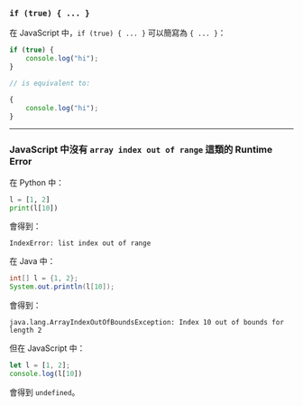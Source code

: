 ### `if (true) { ... }`

在 JavaScript 中，`if (true) { ... }` 可以簡寫為 `{ ... }`：

```JavaScript
if (true) {
    console.log("hi");
}

// is equivalent to:

{
    console.log("hi");
}
```

---

### JavaScript 中沒有 `array index out of range` 這類的 Runtime Error

在 Python 中：

```Python
l = [1, 2]
print(l[10])
```

會得到：

```plaintext
IndexError: list index out of range
```

在 Java 中：

```Java
int[] l = {1, 2};
System.out.println(l[10]);
```

會得到：

```plaintext
java.lang.ArrayIndexOutOfBoundsException: Index 10 out of bounds for length 2
```

但在 JavaScript 中：

```JavaScript
let l = [1, 2];
console.log(l[10])
```

會得到 `undefined`。
